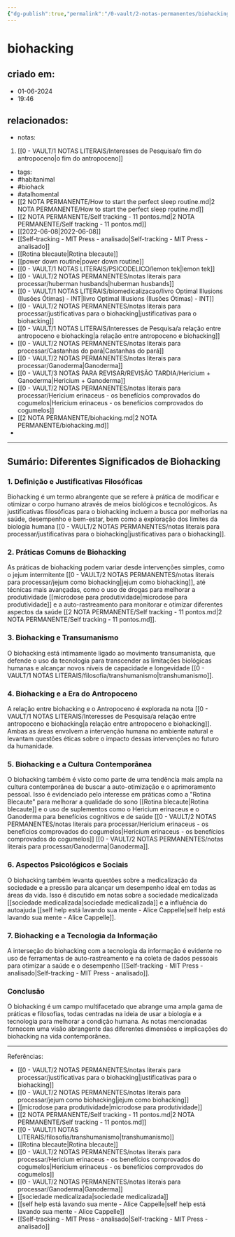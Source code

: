 ```yaml
---
{"dg-publish":true,"permalink":"/0-vault/2-notas-permanentes/biohacking/","tags":["permanente","habitanimal","biohack","atalhomental"],"dgHomeLink":true,"dgShowLocalGraph":true,"dgShowFileTree":true,"dgEnableSearch":true,"noteIcon":""}
---
```


# biohacking

## criado em: 
- 01-06-2024
- 19:46
## relacionados:
- notas:
1. [[0 - VAULT/1 NOTAS LITERAIS/Interesses de Pesquisa/o fim do antropoceno\|o fim do antropoceno]]
- tags: 
- #habitanimal 
- #biohack 
- #atalhomental 
- [[2 NOTA PERMANENTE/How to start the perfect sleep routine.md\|2 NOTA PERMANENTE/How to start the perfect sleep routine.md]]
- [[2 NOTA PERMANENTE/Self tracking - 11 pontos.md\|2 NOTA PERMANENTE/Self tracking - 11 pontos.md]]
- [[2022-06-08\|2022-06-08]]
- [[Self-tracking - MIT Press - analisado\|Self-tracking - MIT Press - analisado]]
- [[Rotina blecaute\|Rotina blecaute]]
- [[power down routine\|power down routine]]
- [[0 - VAULT/1 NOTAS LITERAIS/PSICODELICO/lemon tek\|lemon tek]]
- [[0 - VAULT/2 NOTAS PERMANENTES/notas literais para processar/huberman husbands\|huberman husbands]]
- [[0 - VAULT/1 NOTAS LITERAIS/biomedicalizacao/livro Optimal Illusions (Ilusões Ótimas) - INT\|livro Optimal Illusions (Ilusões Ótimas) - INT]]
- [[0 - VAULT/2 NOTAS PERMANENTES/notas literais para processar/justificativas para o biohacking\|justificativas para o biohacking]]
- [[0 - VAULT/1 NOTAS LITERAIS/Interesses de Pesquisa/a relação  entre antropoceno e biohacking\|a relação  entre antropoceno e biohacking]]
- [[0 - VAULT/2 NOTAS PERMANENTES/notas literais para processar/Castanhas do pará\|Castanhas do pará]]
- [[0 - VAULT/2 NOTAS PERMANENTES/notas literais para processar/Ganoderma\|Ganoderma]]
- [[0 - VAULT/3 NOTAS PARA REVISAR/REVISÃO TARDIA/Hericium + Ganoderma\|Hericium + Ganoderma]]
- [[0 - VAULT/2 NOTAS PERMANENTES/notas literais para processar/Hericium erinaceus - os benefícios comprovados do cogumelos\|Hericium erinaceus - os benefícios comprovados do cogumelos]]
- [[2 NOTA PERMANENTE/biohacking.md\|2 NOTA PERMANENTE/biohacking.md]]
- 
---

## Sumário: Diferentes Significados de Biohacking

### 1. **Definição e Justificativas Filosóficas**
Biohacking é um termo abrangente que se refere à prática de modificar e otimizar o corpo humano através de meios biológicos e tecnológicos. As justificativas filosóficas para o biohacking incluem a busca por melhorias na saúde, desempenho e bem-estar, bem como a exploração dos limites da biologia humana [[0 - VAULT/2 NOTAS PERMANENTES/notas literais para processar/justificativas para o biohacking\|justificativas para o biohacking]].

### 2. **Práticas Comuns de Biohacking**
As práticas de biohacking podem variar desde intervenções simples, como o jejum intermitente [[0 - VAULT/2 NOTAS PERMANENTES/notas literais para processar/jejum como biohacking\|jejum como biohacking]], até técnicas mais avançadas, como o uso de drogas para melhorar a produtividade [[microdose para produtividade\|microdose para produtividade]] e a auto-rastreamento para monitorar e otimizar diferentes aspectos da saúde [[2 NOTA PERMANENTE/Self tracking - 11 pontos.md\|2 NOTA PERMANENTE/Self tracking - 11 pontos.md]].

### 3. **Biohacking e Transumanismo**
O biohacking está intimamente ligado ao movimento transumanista, que defende o uso da tecnologia para transcender as limitações biológicas humanas e alcançar novos níveis de capacidade e longevidade [[0 - VAULT/1 NOTAS LITERAIS/filosofia/transhumanismo\|transhumanismo]].

### 4. **Biohacking e a Era do Antropoceno**
A relação entre biohacking e o Antropoceno é explorada na nota [[0 - VAULT/1 NOTAS LITERAIS/Interesses de Pesquisa/a relação  entre antropoceno e biohacking\|a relação  entre antropoceno e biohacking]]. Ambas as áreas envolvem a intervenção humana no ambiente natural e levantam questões éticas sobre o impacto dessas intervenções no futuro da humanidade.

### 5. **Biohacking e a Cultura Contemporânea**
O biohacking também é visto como parte de uma tendência mais ampla na cultura contemporânea de buscar a auto-otimização e o aprimoramento pessoal. Isso é evidenciado pelo interesse em práticas como a "Rotina Blecaute" para melhorar a qualidade do sono [[Rotina blecaute\|Rotina blecaute]] e o uso de suplementos como o Hericium erinaceus e o Ganoderma para benefícios cognitivos e de saúde [[0 - VAULT/2 NOTAS PERMANENTES/notas literais para processar/Hericium erinaceus - os benefícios comprovados do cogumelos\|Hericium erinaceus - os benefícios comprovados do cogumelos]] [[0 - VAULT/2 NOTAS PERMANENTES/notas literais para processar/Ganoderma\|Ganoderma]].

### 6. **Aspectos Psicológicos e Sociais**
O biohacking também levanta questões sobre a medicalização da sociedade e a pressão para alcançar um desempenho ideal em todas as áreas da vida. Isso é discutido em notas sobre a sociedade medicalizada [[sociedade medicalizada\|sociedade medicalizada]] e a influência do autoajuda [[self help está lavando sua mente - Alice Cappelle\|self help está lavando sua mente - Alice Cappelle]].

### 7. **Biohacking e a Tecnologia da Informação**
A interseção do biohacking com a tecnologia da informação é evidente no uso de ferramentas de auto-rastreamento e na coleta de dados pessoais para otimizar a saúde e o desempenho [[Self-tracking - MIT Press - analisado\|Self-tracking - MIT Press - analisado]].

### Conclusão
O biohacking é um campo multifacetado que abrange uma ampla gama de práticas e filosofias, todas centradas na ideia de usar a biologia e a tecnologia para melhorar a condição humana. As notas mencionadas fornecem uma visão abrangente das diferentes dimensões e implicações do biohacking na vida contemporânea.

---

Referências:
- [[0 - VAULT/2 NOTAS PERMANENTES/notas literais para processar/justificativas para o biohacking\|justificativas para o biohacking]]
- [[0 - VAULT/2 NOTAS PERMANENTES/notas literais para processar/jejum como biohacking\|jejum como biohacking]]
- [[microdose para produtividade\|microdose para produtividade]]
- [[2 NOTA PERMANENTE/Self tracking - 11 pontos.md\|2 NOTA PERMANENTE/Self tracking - 11 pontos.md]]
- [[0 - VAULT/1 NOTAS LITERAIS/filosofia/transhumanismo\|transhumanismo]]
- [[Rotina blecaute\|Rotina blecaute]]
- [[0 - VAULT/2 NOTAS PERMANENTES/notas literais para processar/Hericium erinaceus - os benefícios comprovados do cogumelos\|Hericium erinaceus - os benefícios comprovados do cogumelos]]
- [[0 - VAULT/2 NOTAS PERMANENTES/notas literais para processar/Ganoderma\|Ganoderma]]
- [[sociedade medicalizada\|sociedade medicalizada]]
- [[self help está lavando sua mente - Alice Cappelle\|self help está lavando sua mente - Alice Cappelle]]
- [[Self-tracking - MIT Press - analisado\|Self-tracking - MIT Press - analisado]]

